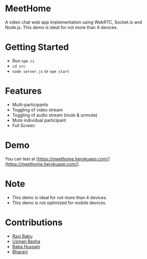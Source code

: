 # MeetHome
A video chat web app implementation using WebRTC, Socket.io and Node.js. This demo is ideal for not more than 4 devices.


# Getting Started
- Run `npm ci`
- `cd src`
- `node server.js` or `npm start`


# Features
- Multi-participants
- Toggling of video stream
- Toggling of audio stream (mute & unmute)
- Mute individual participant
- Full Screen


 
# Demo
You can test at [https://meethome.herokuapp.com/](https://meethome.herokuapp.com/).


# Note
- This demo is ideal for not more than 4 devices.
- This demo is not optimized for mobile devices.

# Contributions
- [Ravi Babu](https://github.com/ravibabuvadde)
- [Usman Basha]()
- [Baba Hussain](https://github.com/bhsk85)
- [Bharani](https://github.com/bharanispace)
